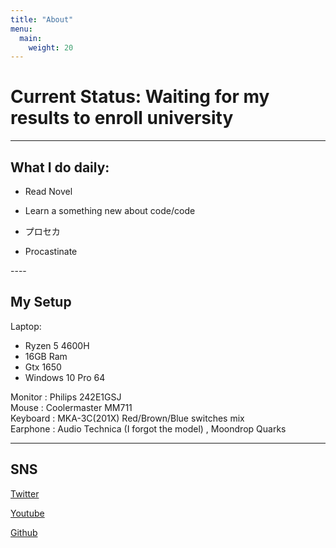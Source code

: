 ```yaml
---
title: "About"
menu:
  main:
    weight: 20
---
```

<h1> Current Status: Waiting for my results to enroll university </h1>

----
<h2> What I do daily: </h2>
<p>

- Read Novel 

- Learn a something new about code/code

- プロセカ

- Procastinate
</p>
---- 
<h2> My Setup </h2> 
Laptop: 
 <ul>
  <li>Ryzen 5 4600H </li>
  <li>16GB Ram</li>
  <li>Gtx 1650</li>
  <li>Windows 10 Pro 64</li>
</ul> 
Monitor : Philips 242E1GSJ <br> 
Mouse : Coolermaster MM711 <br>
Keyboard : MKA-3C(201X) Red/Brown/Blue switches mix <br>
Earphone : Audio Technica (I forgot the model) , Moondrop Quarks 

---
<h2> SNS </h2>
<p>
<a href="https:/twitter.com/">Twitter</a>
</p>
<p>
<a href="https://www.youtube.com/channel/UCYv4fA-tr1fq7uwJYKe9zmg">Youtube</a>
</p>
<p>
<a href="https://github.com/huveewomg">Github</a>
</p>


